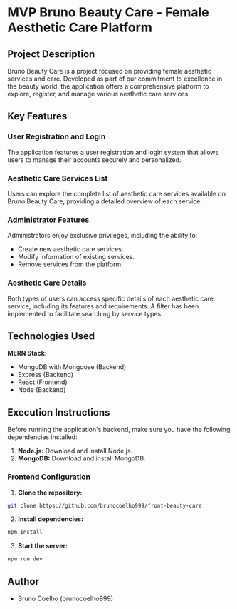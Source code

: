 # MVP Bruno Beauty Care - Female Aesthetic Care Platform

## Project Description

Bruno Beauty Care is a project focused on providing female aesthetic services and care. Developed as part of our commitment to excellence in the beauty world, the application offers a comprehensive platform to explore, register, and manage various aesthetic care services.

## Key Features

### User Registration and Login

The application features a user registration and login system that allows users to manage their accounts securely and personalized.

### Aesthetic Care Services List

Users can explore the complete list of aesthetic care services available on Bruno Beauty Care, providing a detailed overview of each service.

### Administrator Features

Administrators enjoy exclusive privileges, including the ability to:

- Create new aesthetic care services.
- Modify information of existing services.
- Remove services from the platform.

### Aesthetic Care Details

Both types of users can access specific details of each aesthetic care service, including its features and requirements. A filter has been implemented to facilitate searching by service types.

## Technologies Used

**MERN Stack:**

- MongoDB with Mongoose (Backend)
- Express (Backend)
- React (Frontend)
- Node (Backend)

## Execution Instructions

Before running the application's backend, make sure you have the following dependencies installed:

1. **Node.js:** Download and install Node.js.
2. **MongoDB:** Download and install MongoDB.

### Frontend Configuration

1. **Clone the repository:**

```bash
git clone https://github.com/brunocoelho999/front-beauty-care
```
2. **Install dependencies:**
```bash
npm install
```
3. **Start the server:**
```bash
npm run dev
```
## Author
- Bruno Coelho (brunocoelho999)



